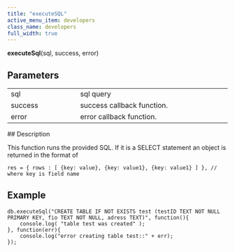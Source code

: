 ```yaml
---
title: "executeSQL"
active_menu_item: developers
class_name: developers
full_width: true
---
```



**executeSql**(sql, success, error)
   

## Parameters

<table>
<tr>
<td width="193">
sql

</td>
<td width="17">

</td>
<td width="670">
sql query

</td>
</tr>
<tr>
<td width="193">
success

</td>
<td width="17">

</td>
<td width="670">
success callback function.

</td>
</tr>
<tr>
<td width="193">
error

</td>
<td width="17">

</td>
<td width="670">
error callback function.

</td>
</tr>
</table>
## Description

This function runs the provided SQL. If it is a SELECT statement an object is returned in the format of 

    res = { rows : [ {key: value}, {key: value1}, {key: value1} ] }, // where key is field name
## Example     
    db.executeSql("CREATE TABLE IF NOT EXISTS test (testID TEXT NOT NULL PRIMARY KEY, fio TEXT NOT NULL, adress TEXT)", function(){
        console.log( "table test was created" );
    }, function(err){
        console.log("error creating table test::" + err);
    });
   






